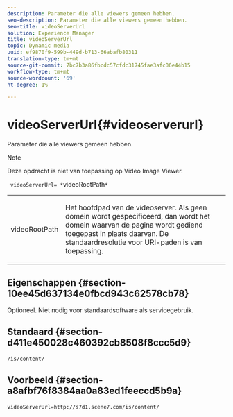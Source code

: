 ```yaml
---
description: Parameter die alle viewers gemeen hebben.
seo-description: Parameter die alle viewers gemeen hebben.
seo-title: videoServerUrl
solution: Experience Manager
title: videoServerUrl
topic: Dynamic media
uuid: ef9870f9-599b-449d-b713-66abafb80311
translation-type: tm+mt
source-git-commit: 7bc7b3a86fbcdc57cfdc31745fae3afc06e44b15
workflow-type: tm+mt
source-wordcount: '69'
ht-degree: 1%

---
```



# videoServerUrl{#videoserverurl}

Parameter die alle viewers gemeen hebben.

>[!NOTE]
>
>Deze opdracht is niet van toepassing op Video Image Viewer.

` videoServerUrl= *`videoRootPath`*`

<table id="table_9B98C97485DD4DEB8A6ECBCE8DF6B886"> 
 <tbody> 
  <tr> 
   <td colname="col1"> <p> <span class="codeph"> <span class="varname"> videoRootPath</span> </span> </p> </td> 
   <td colname="col2"> <p> Het hoofdpad van de videoserver. Als geen domein wordt gespecificeerd, dan wordt het domein waarvan de pagina wordt gediend toegepast in plaats daarvan. De standaardresolutie voor URI-paden is van toepassing. </p> </td> 
  </tr> 
 </tbody> 
</table>

## Eigenschappen {#section-10ee45d637134e0fbcd943c62578cb78}

Optioneel. Niet nodig voor standaardsoftware als servicegebruik.

## Standaard {#section-d411e450028c460392cb8508f8ccc5d9}

`/is/content/`

## Voorbeeld {#section-a8afbf76f8384aa0a83ed1feeccd5b9a}

```
videoServerUrl=http://s7d1.scene7.com/is/content/
```

